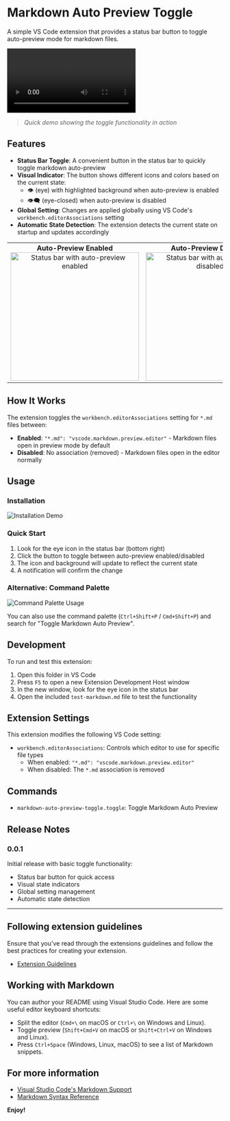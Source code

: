 # Markdown Auto Preview Toggle

A simple VS Code extension that provides a status bar button to toggle auto-preview mode for markdown files.

<!-- 🎬 Demo GIF Placeholder -->
![Extension Demo](./assets\gifs\demo.mp4)
> *Quick demo showing the toggle functionality in action*

## Features

- **Status Bar Toggle**: A convenient button in the status bar to quickly toggle markdown auto-preview
- **Visual Indicator**: The button shows different icons and colors based on the current state:
  - 👁️ (eye) with highlighted background when auto-preview is enabled
  - 👁️‍🗨️ (eye-closed) when auto-preview is disabled
- **Global Setting**: Changes are applied globally using VS Code's `workbench.editorAssociations` setting
- **Automatic State Detection**: The extension detects the current state on startup and updates accordingly

<!-- 📸 Visual State Comparison -->
<table>
<tr>
<td align="center">
<strong>Auto-Preview Enabled</strong><br>
<img src="./assets/images/status-bar-enabled.png" alt="Status bar with auto-preview enabled" width="300">
</td>
<td align="center">
<strong>Auto-Preview Disabled</strong><br>
<img src="./assets/images/status-bar-disabled.png" alt="Status bar with auto-preview disabled" width="300">
</td>
</tr>
</table>

## How It Works

The extension toggles the `workbench.editorAssociations` setting for `*.md` files between:
- **Enabled**: `"*.md": "vscode.markdown.preview.editor"` - Markdown files open in preview mode by default
- **Disabled**: No association (removed) - Markdown files open in the editor normally

## Usage

<!-- 🎥 Installation GIF Placeholder -->
### Installation
![Installation Demo](./assets/gifs/installation-demo.gif)

### Quick Start
1. Look for the eye icon in the status bar (bottom right)
2. Click the button to toggle between auto-preview enabled/disabled
3. The icon and background will update to reflect the current state
4. A notification will confirm the change

<!-- 📷 Command Palette Usage -->
### Alternative: Command Palette
![Command Palette Usage](./assets/images/command-palette.png)

You can also use the command palette (`Ctrl+Shift+P` / `Cmd+Shift+P`) and search for "Toggle Markdown Auto Preview".

## Development

To run and test this extension:

1. Open this folder in VS Code
2. Press `F5` to open a new Extension Development Host window
3. In the new window, look for the eye icon in the status bar
4. Open the included `test-markdown.md` file to test the functionality

## Extension Settings

This extension modifies the following VS Code setting:

- `workbench.editorAssociations`: Controls which editor to use for specific file types
  - When enabled: `"*.md": "vscode.markdown.preview.editor"`
  - When disabled: The `*.md` association is removed

## Commands

- `markdown-auto-preview-toggle.toggle`: Toggle Markdown Auto Preview

## Release Notes

### 0.0.1

Initial release with basic toggle functionality:
- Status bar button for quick access
- Visual state indicators
- Global setting management
- Automatic state detection

---

## Following extension guidelines

Ensure that you've read through the extensions guidelines and follow the best practices for creating your extension.

* [Extension Guidelines](https://code.visualstudio.com/api/references/extension-guidelines)

## Working with Markdown

You can author your README using Visual Studio Code. Here are some useful editor keyboard shortcuts:

* Split the editor (`Cmd+\` on macOS or `Ctrl+\` on Windows and Linux).
* Toggle preview (`Shift+Cmd+V` on macOS or `Shift+Ctrl+V` on Windows and Linux).
* Press `Ctrl+Space` (Windows, Linux, macOS) to see a list of Markdown snippets.

## For more information

* [Visual Studio Code's Markdown Support](http://code.visualstudio.com/docs/languages/markdown)
* [Markdown Syntax Reference](https://help.github.com/articles/markdown-basics/)

**Enjoy!**
